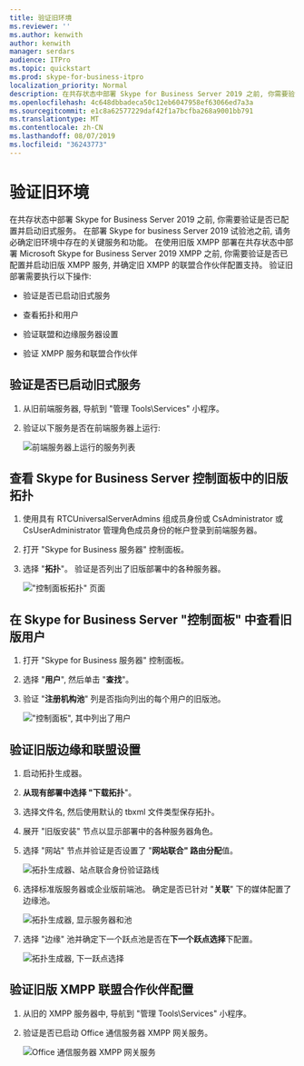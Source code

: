 ```yaml
---
title: 验证旧环境
ms.reviewer: ''
ms.author: kenwith
author: kenwith
manager: serdars
audience: ITPro
ms.topic: quickstart
ms.prod: skype-for-business-itpro
localization_priority: Normal
description: 在共存状态中部署 Skype for Business Server 2019 之前, 你需要验证是否已配置并启动旧式服务。 在部署 Skype for business Server 2019 试验池之前, 请务必确定旧版环境中存在的关键服务和功能。 在使用旧版 XMPP 部署部署 Microsoft Skype for Business Server 2019 XMPP 之前, 你需要验证旧的 XMPP 服务是否已配置并启动, 并确定旧版 XMPP 配置是哪个联盟伙伴证明.
ms.openlocfilehash: 4c648dbbadeca50c12eb6047958ef63066ed7a3a
ms.sourcegitcommit: e1c8a62577229daf42f1a7bcfba268a9001bb791
ms.translationtype: MT
ms.contentlocale: zh-CN
ms.lasthandoff: 08/07/2019
ms.locfileid: "36243773"
---
```

# <a name="verify-the-legacy-environment"></a>验证旧环境

在共存状态中部署 Skype for Business Server 2019 之前, 你需要验证是否已配置并启动旧式服务。 在部署 Skype for business Server 2019 试验池之前, 请务必确定旧环境中存在的关键服务和功能。 在使用旧版 XMPP 部署在共存状态中部署 Microsoft Skype for Business Server 2019 XMPP 之前, 你需要验证是否已配置并启动旧版 XMPP 服务, 并确定旧 XMPP 的联盟合作伙伴配置支持。 验证旧部署需要执行以下操作:
  
- 验证是否已启动旧式服务
    
- 查看拓扑和用户
    
- 验证联盟和边缘服务器设置
    
- 验证 XMPP 服务和联盟合作伙伴
    
## <a name="verify-that-legacy-services-are-started"></a>验证是否已启动旧式服务

1. 从旧前端服务器, 导航到 "管理 Tools\Services" 小程序。
    
2. 验证以下服务是否在前端服务器上运行:
    
     ![前端服务器上运行的服务列表](../media/migration_lyncserver_config_w14_services.jpg)
  
## <a name="review-the-legacy-topology-in-skype-for-business-server-control-panel"></a>查看 Skype for Business Server 控制面板中的旧版拓扑

1. 使用具有 RTCUniversalServerAdmins 组成员身份或 CsAdministrator 或 CsUserAdministrator 管理角色成员身份的帐户登录到前端服务器。
    
2. 打开 "Skype for Business 服务器" 控制面板。
    
3. 选择 "**拓扑**"。 验证是否列出了旧版部署中的各种服务器。
    
     !["控制面板拓扑" 页面](../media/migration_lyncserver_2010_topology.JPG)
  
## <a name="review-legacy-users-in-skype-for-business-server-control-panel"></a>在 Skype for Business Server "控制面板" 中查看旧版用户

1. 打开 "Skype for Business 服务器" 控制面板。
    
2. 选择 "**用户**", 然后单击 "**查找**"。
    
3. 验证 "**注册机构池**" 列是否指向列出的每个用户的旧版池。 
    
     !["控制面板", 其中列出了用户](../media/migration_lyncserver_2010_allusers.JPG)
  
## <a name="verify-legacy-edge-and-federation-settings"></a>验证旧版边缘和联盟设置

1. 启动拓扑生成器。
    
2. **从现有部署中选择 "下载拓扑**"。
    
3. 选择文件名, 然后使用默认的 tbxml 文件类型保存拓扑。
    
4. 展开 "旧版安装" 节点以显示部署中的各种服务器角色。
    
5. 选择 "网站" 节点并验证是否设置了 "**网站联合" 路由分配**值。 
    
     ![拓扑生成器、站点联合身份验证路线](../media/migration_lyncserver_w14_federation.jpg)
  
6. 选择标准版服务器或企业版前端池。 确定是否已针对 "**关联**" 下的媒体配置了边缘池。 
    
     ![拓扑生成器, 显示服务器和池](../media/migration_lyncserver_w14_edgepool_media.jpg)
  
7. 选择 "边缘" 池并确定下一个跃点池是否在**下一个跃点选择**下配置。
    
     ![拓扑生成器, 下一跃点选择](../media/migration_lyncserver_w14_nexthop.jpg)
  
## <a name="verify-legacy-xmpp-federated-partner-configuration"></a>验证旧版 XMPP 联盟合作伙伴配置

1. 从旧的 XMPP 服务器中, 导航到 "管理 Tools\Services" 小程序。
    
2. 验证是否已启动 Office 通信服务器 XMPP 网关服务。 
    
     ![Office 通信服务器 XMPP 网关服务](../media/migration_lyncserver_15_xmpp_legacyservicesstarted.JPG)
  

